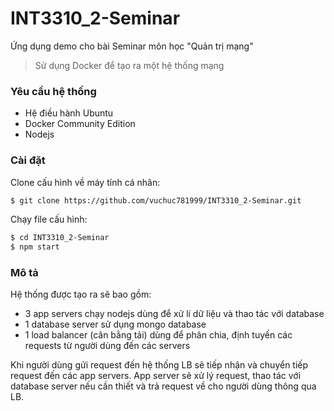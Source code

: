 # INT3310_2-Seminar
Ứng dụng demo cho bài Seminar môn học "Quản trị mạng"
> Sử dụng Docker để tạo ra một hệ thống mạng
### Yêu cầu hệ thống
- Hệ điều hành Ubuntu
- Docker Community Edition
- Nodejs
### Cài đặt
Clone cấu hình về máy tính cá nhân:
```sh
$ git clone https://github.com/vuchuc781999/INT3310_2-Seminar.git
```
Chạy file cấu hình:
```sh
$ cd INT3310_2-Seminar
$ npm start
```
### Mô tả
Hệ thống được tạo ra sẽ bao gồm:
- 3 app servers chạy nodejs dùng để xử lí dữ liệu và thao tác với database
- 1 database server sử dụng mongo database
- 1 load balancer (cân bằng tải) dùng để phân chia, định tuyến các requests từ người dùng đến các servers

Khi người dùng gửi request đến hệ thống LB sẽ tiếp nhận và chuyển tiếp request đến các app servers. App server sẽ xử lý request, thao tác với database server nếu cần thiết và trả request về cho người dùng thông qua LB.
